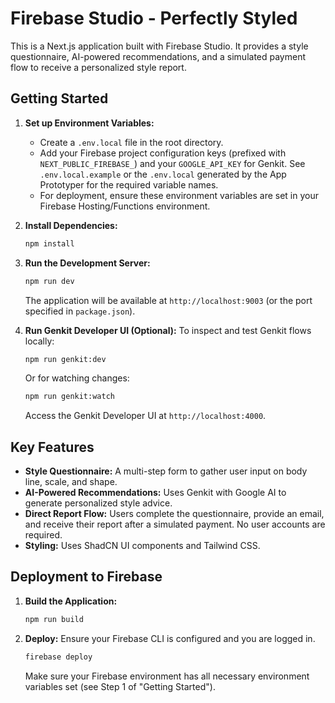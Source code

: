 
# Firebase Studio - Perfectly Styled

This is a Next.js application built with Firebase Studio. It provides a style questionnaire, AI-powered recommendations, and a simulated payment flow to receive a personalized style report.

## Getting Started

1.  **Set up Environment Variables:**
    *   Create a `.env.local` file in the root directory.
    *   Add your Firebase project configuration keys (prefixed with `NEXT_PUBLIC_FIREBASE_`) and your `GOOGLE_API_KEY` for Genkit. See `.env.local.example` or the `.env.local` generated by the App Prototyper for the required variable names.
    *   For deployment, ensure these environment variables are set in your Firebase Hosting/Functions environment.

2.  **Install Dependencies:**
    ```bash
    npm install
    ```

3.  **Run the Development Server:**
    ```bash
    npm run dev
    ```
    The application will be available at `http://localhost:9003` (or the port specified in `package.json`).

4.  **Run Genkit Developer UI (Optional):**
    To inspect and test Genkit flows locally:
    ```bash
    npm run genkit:dev
    ```
    Or for watching changes:
    ```bash
    npm run genkit:watch
    ```
    Access the Genkit Developer UI at `http://localhost:4000`.

## Key Features

*   **Style Questionnaire:** A multi-step form to gather user input on body line, scale, and shape.
*   **AI-Powered Recommendations:** Uses Genkit with Google AI to generate personalized style advice.
*   **Direct Report Flow:** Users complete the questionnaire, provide an email, and receive their report after a simulated payment. No user accounts are required.
*   **Styling:** Uses ShadCN UI components and Tailwind CSS.

## Deployment to Firebase

1.  **Build the Application:**
    ```bash
    npm run build
    ```
2.  **Deploy:**
    Ensure your Firebase CLI is configured and you are logged in.
    ```bash
    firebase deploy
    ```
    Make sure your Firebase environment has all necessary environment variables set (see Step 1 of "Getting Started").

